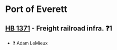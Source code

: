 # Port of Everett

## [HB 1371](/bill/2023-24/hb/1371/) - Freight railroad infra.   ❓1
* ❓ Adam LeMieux